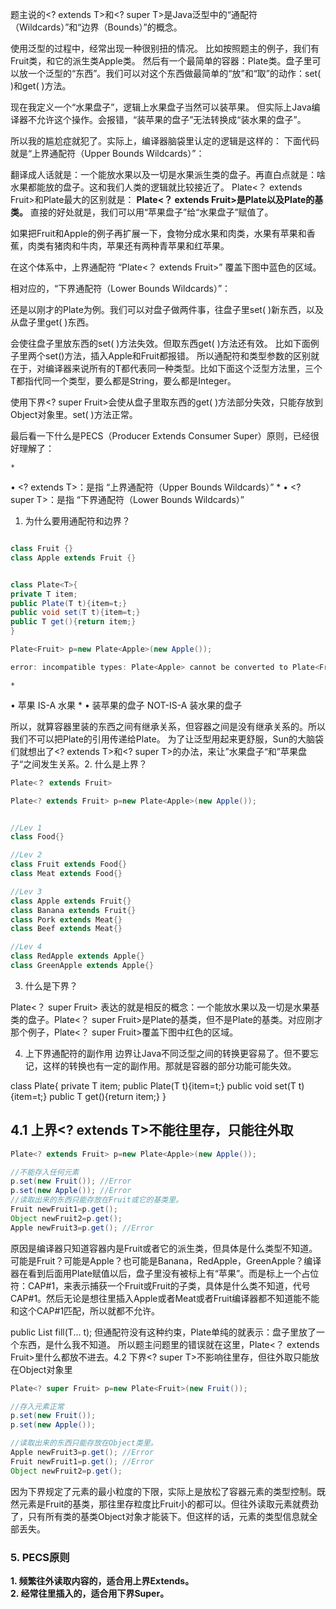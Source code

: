 题主说的<? extends T>和<? super T>是Java泛型中的“通配符（Wildcards）”和“边界（Bounds）”的概念。

使用泛型的过程中，经常出现一种很别扭的情况。
比如按照题主的例子，我们有Fruit类，和它的派生类Apple类。
然后有一个最简单的容器：Plate类。盘子里可以放一个泛型的“东西”。我们可以对这个东西做最简单的“放”和“取”的动作：set( )和get( )方法。

现在我定义一个“水果盘子”，逻辑上水果盘子当然可以装苹果。
但实际上Java编译器不允许这个操作。会报错，“装苹果的盘子”无法转换成“装水果的盘子”。

所以我的尴尬症就犯了。实际上，编译器脑袋里认定的逻辑是这样的：
下面代码就是“上界通配符（Upper Bounds Wildcards）”：

翻译成人话就是：一个能放水果以及一切是水果派生类的盘子。再直白点就是：啥水果都能放的盘子。这和我们人类的逻辑就比较接近了。
Plate<？ extends Fruit>和Plate<Apple>最大的区别就是：
**Plate<？ extends Fruit>是Plate<Fruit>以及Plate<Apple>的基类。**
直接的好处就是，我们可以用“苹果盘子”给“水果盘子”赋值了。

如果把Fruit和Apple的例子再扩展一下，食物分成水果和肉类，水果有苹果和香蕉，肉类有猪肉和牛肉，苹果还有两种青苹果和红苹果。

在这个体系中，上界通配符 “Plate<？ extends Fruit>” 覆盖下图中蓝色的区域。

相对应的，“下界通配符（Lower Bounds Wildcards）”：

还是以刚才的Plate为例。我们可以对盘子做两件事，往盘子里set( )新东西，以及从盘子里get( )东西。

<? extends Fruit>会使往盘子里放东西的set( )方法失效。但取东西get( )方法还有效。
比如下面例子里两个set()方法，插入Apple和Fruit都报错。

所以通配符<?>和类型参数<T>的区别就在于，对编译器来说所有的T都代表同一种类型。比如下面这个泛型方法里，三个T都指代同一个类型，要么都是String，要么都是Integer。
使用下界<? super Fruit>会使从盘子里取东西的get( )方法部分失效，只能存放到Object对象里。set( )方法正常。

最后看一下什么是PECS（Producer Extends Consumer Super）原则，已经很好理解了：

	* 
• <? extends T>：是指 “上界通配符（Upper Bounds Wildcards）”
	* 
• <? super T>：是指 “下界通配符（Lower Bounds Wildcards）”

1. 为什么要用通配符和边界？
``` java

class Fruit {}
class Apple extends Fruit {}


class Plate<T>{
private T item;
public Plate(T t){item=t;}
public void set(T t){item=t;}
public T get(){return item;}
}

Plate<Fruit> p=new Plate<Apple>(new Apple());

error: incompatible types: Plate<Apple> cannot be converted to Plate<Fruit>
```
	* 
• 苹果 IS-A 水果
	* 
• 装苹果的盘子 NOT-IS-A 装水果的盘子


所以，就算容器里装的东西之间有继承关系，但容器之间是没有继承关系的。所以我们不可以把Plate<Apple>的引用传递给Plate<Fruit>。
为了让泛型用起来更舒服，Sun的大脑袋们就想出了<? extends T>和<? super T>的办法，来让”水果盘子“和”苹果盘子“之间发生关系。2. 什么是上界？
``` java
Plate<？ extends Fruit>

Plate<? extends Fruit> p=new Plate<Apple>(new Apple());


//Lev 1
class Food{}

//Lev 2
class Fruit extends Food{}
class Meat extends Food{}

//Lev 3
class Apple extends Fruit{}
class Banana extends Fruit{}
class Pork extends Meat{}
class Beef extends Meat{}

//Lev 4
class RedApple extends Apple{}
class GreenApple extends Apple{}
```
3. 什么是下界？

Plate<？ super Fruit>
表达的就是相反的概念：一个能放水果以及一切是水果基类的盘子。Plate<？ super Fruit>是Plate<Fruit>的基类，但不是Plate<Apple>的基类。对应刚才那个例子，Plate<？ super Fruit>覆盖下图中红色的区域。

4. 上下界通配符的副作用
边界让Java不同泛型之间的转换更容易了。但不要忘记，这样的转换也有一定的副作用。那就是容器的部分功能可能失效。


class Plate<T>{
private T item;
public Plate(T t){item=t;}
public void set(T t){item=t;}
public T get(){return item;}
}

## 4.1 上界<? extends T>不能往里存，只能往外取

``` java
Plate<? extends Fruit> p=new Plate<Apple>(new Apple());

//不能存入任何元素
p.set(new Fruit()); //Error
p.set(new Apple()); //Error
//读取出来的东西只能存放在Fruit或它的基类里。
Fruit newFruit1=p.get();
Object newFruit2=p.get();
Apple newFruit3=p.get(); //Error
```
原因是编译器只知道容器内是Fruit或者它的派生类，但具体是什么类型不知道。可能是Fruit？可能是Apple？也可能是Banana，RedApple，GreenApple？编译器在看到后面用Plate<Apple>赋值以后，盘子里没有被标上有“苹果”。而是标上一个占位符：CAP#1，来表示捕获一个Fruit或Fruit的子类，具体是什么类不知道，代号CAP#1。然后无论是想往里插入Apple或者Meat或者Fruit编译器都不知道能不能和这个CAP#1匹配，所以就都不允许。

public <T> List<T> fill(T... t);
但通配符<?>没有这种约束，Plate<?>单纯的就表示：盘子里放了一个东西，是什么我不知道。
所以题主问题里的错误就在这里，Plate<？ extends Fruit>里什么都放不进去。4.2 下界<? super T>不影响往里存，但往外取只能放在Object对象里

``` java
Plate<? super Fruit> p=new Plate<Fruit>(new Fruit());

//存入元素正常
p.set(new Fruit());
p.set(new Apple());

//读取出来的东西只能存放在Object类里。
Apple newFruit3=p.get(); //Error
Fruit newFruit1=p.get(); //Error
Object newFruit2=p.get();
```

因为下界规定了元素的最小粒度的下限，实际上是放松了容器元素的类型控制。既然元素是Fruit的基类，那往里存粒度比Fruit小的都可以。但往外读取元素就费劲了，只有所有类的基类Object对象才能装下。但这样的话，元素的类型信息就全部丢失。
### 5. PECS原则
**1. 频繁往外读取内容的，适合用上界Extends。**<br>
**2. 经常往里插入的，适合用下界Super。**

